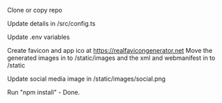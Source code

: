 Clone or copy repo

Update details in /src/config.ts

Update .env variables

Create favicon and app ico at https://realfavicongenerator.net
Move the generated images in to /static/images and the xml and webmanifest in to /static

Update social media image in /static/images/social.png

Run "npm install" - Done.
